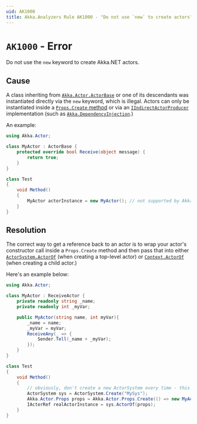 ```yaml
---
uid: AK1000
title: Akka.Analyzers Rule AK1000 - "Do not use `new` to create actors"
---
```


# `AK1000` - Error

Do not use the `new` keyword to create Akka.NET actors.

## Cause

A class inheriting from [`Akka.Actor.ActorBase`](xref:Akka.Actor.ActorBase) or one of its descendants was instantiated directly via the `new` keyword, which is illegal. Actors can only be instantiated inside a [`Props.Create` method](xref:Akka.Actor.Props) or via an [`IIndirectActorProducer`](xref:Akka.Actor.IIndirectActorProducer) implementation (such as [`Akka.DependencyInjection`](xref:dependency-injection).)

An example:

```csharp
using Akka.Actor;

class MyActor : ActorBase {
    protected override bool Receive(object message) {
        return true;
    }
}

class Test
{
    void Method()
    {
        MyActor actorInstance = new MyActor(); // not supported by Akka.NET
    }
}
```

## Resolution

The correct way to get a reference back to an actor is to wrap your actor's constructor call inside a `Props.Create` method and then pass that into either [`ActorSystem.ActorOf`](xref:Akka.Actor.ActorSystem) (when creating a top-level actor) or [`Context.ActorOf`](xref:Akka.Actor.IActorRefFactory#Akka_Actor_IActorRefFactory_ActorOf_Akka_Actor_Props_System_String_) (when creating a child actor.)

Here's an example below:

```csharp
using Akka.Actor;

class MyActor : ReceiveActor {
    private readonly string _name;
    private readonly int _myVar;

    public MyActor(string name, int myVar){
        _name = name;
        _myVar = myVar;
        ReceiveAny(_ => {
            Sender.Tell(_name + _myVar);
        });
    }
}

class Test
{
    void Method()
    {
    	// obviously, don't create a new ActorSystem every time - this is just an example.
        ActorSystem sys = ActorSystem.Create("MySys");
        Akka.Actor.Props props = Akka.Actor.Props.Create(() => new MyActor("foo", 1));
        IActorRef realActorInstance = sys.ActorOf(props);
    }
}
```
